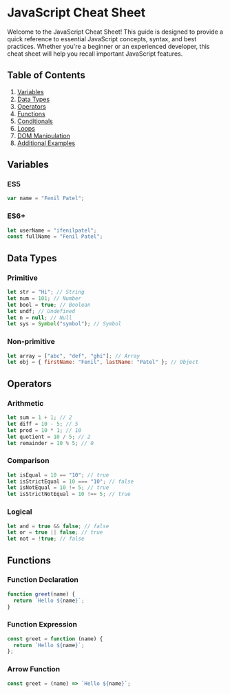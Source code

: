 # JavaScript Cheat Sheet

Welcome to the JavaScript Cheat Sheet! This guide is designed to provide a quick reference to essential JavaScript concepts, syntax, and best practices. Whether you're a beginner or an experienced developer, this cheat sheet will help you recall important JavaScript features.

## Table of Contents

1. [Variables](#variables)
2. [Data Types](#data-types)
3. [Operators](#operators)
4. [Functions](#functions)
5. [Conditionals](#conditionals)
6. [Loops](#loops)
7. [DOM Manipulation](#dom-manipulation)
8. [Additional Examples](#additional-examples)

## Variables

### ES5

```javascript
var name = "Fenil Patel";
```

### ES6+

```javascript
let userName = "ifenilpatel";
const fullName = "Fenil Patel";
```

## Data Types

### Primitive

```javascript
let str = "Hi"; // String
let num = 101; // Number
let bool = true; // Boolean
let undf; // Undefined
let n = null; // Null
let sys = Symbol("symbol"); // Symbol
```

### Non-primitive

```javascript
let array = ["abc", "def", "ghi"]; // Array
let obj = { firstName: "Fenil", lastName: "Patel" }; // Object
```

## Operators

### Arithmetic

```javascript
let sum = 1 + 1; // 2
let diff = 10 - 5; // 5
let prod = 10 * 1; // 10
let quotient = 10 / 5; // 2
let remainder = 10 % 5; // 0
```

### Comparison

```javascript
let isEqual = 10 == "10"; // true
let isStrictEqual = 10 === "10"; // false
let isNotEqual = 10 != 5; // true
let isStrictNotEqual = 10 !== 5; // true
```

### Logical

```javascript
let and = true && false; // false
let or = true || false; // true
let not = !true; // false
```

## Functions

### Function Declaration

```javascript
function greet(name) {
  return `Hello ${name}`;
}
```

### Function Expression

```javascript
const greet = function (name) {
  return `Hello ${name}`;
};
```

### Arrow Function

```javascript
const greet = (name) => `Hello ${name}`;
```

